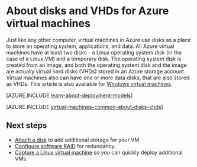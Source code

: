 <properties
	pageTitle="About disks and VHDs for Linux VMs | Microsoft Azure"
	description="Learn about the basics of disks and VHDs for Linux virtual machines in Azure."
	services="virtual-machines-linux"
	documentationCenter=""
	authors="cynthn"
	manager="timlt"
	editor="tysonn"
	tags="azure-resource-manager,azure-service-management"/>

<tags
	ms.service="virtual-machines-linux"
	ms.date="06/16/2016"
	wacn.date=""/>

# About disks and VHDs for Azure virtual machines

Just like any other computer, virtual machines in Azure use disks as a place to store an operating system, applications, and data. All Azure virtual machines have at least two disks - a Linux operating system disk (in the case of a Linux VM) and a temporary disk. The operating system disk is created from an image, and both the operating system disk and the image are actually virtual hard disks (VHDs) stored in an Azure storage account. Virtual machines also can have one or more data disks, that are also stored as VHDs. This article is also available for [Windows virtual machines](/documentation/articles/virtual-machines-windows-about-disks-vhds/).

[AZURE.INCLUDE [learn-about-deployment-models](../includes/learn-about-deployment-models-both-include.md)]

[AZURE.INCLUDE [virtual-machines-common-about-disks-vhds](../includes/virtual-machines-common-about-disks-vhds.md)]

## Next steps

-  [Attach a disk](/documentation/articles/virtual-machines-linux-attach-disk-portal/) to add additional storage for your VM.
-  [Configure software RAID](/documentation/articles/virtual-machines-linux-configure-raid/) for redundancy.
-  [Capture a Linux virtual machine](/documentation/articles/virtual-machines-linux-classic-capture-image/) so you can quickly deploy additional VMs.


